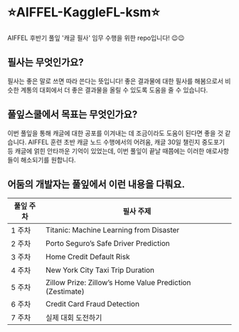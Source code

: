# ⭐AIFFEL-KaggleFL-ksm⭐
AIFFEL 후반기 풀잎 '캐글 필사' 임무 수행을 위한 repo입니다! 😉😉

## 필사는 무엇인가요?
필사는 좋은 말로 쓰면 따라 쓴다는 뜻입니다! 좋은 결과물에 대한 필사를 해봄으로서 비슷한 계통의 대회에서 더 좋은 결과물을 올릴 수 있도록 도움을 줄 수 있습니다.

## 풀잎스쿨에서 목표는 무엇인가요?
이번 풀잎을 통해 캐글에 대한 공포를 이겨내는 데 조금이라도 도움이 된다면 좋을 것 같습니다. AIFFEL 훈련 초반 캐글 노드 수행에서의 어려움, 캐글 30일 챌린지 중도포기 등 캐글에 얽힌 안타까운 기억이 있었는데, 이번 풀잎이 끝날 때쯤에는 이러한 애로사항들이 해소되기를 원합니다.

## 어둠의 개발자는 풀잎에서 이런 내용을 다뤄요.
|**풀잎 주차**|**필사 주제**|
|------|---|
|1 주차|Titanic: Machine Learning from Disaster|
|2 주차|Porto Seguro’s Safe Driver Prediction|
|3 주차|Home Credit Default Risk|
|4 주차|New York City Taxi Trip Duration|
|5 주차|Zillow Prize: Zillow’s Home Value Prediction (Zestimate)|
|6 주차|Credit Card Fraud Detection|
|7 주차|실제 대회 도전하기|
